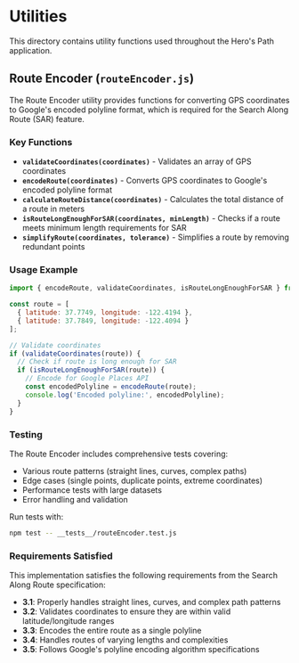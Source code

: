 # Utilities

This directory contains utility functions used throughout the Hero's Path application.

## Route Encoder (`routeEncoder.js`)

The Route Encoder utility provides functions for converting GPS coordinates to Google's encoded polyline format, which is required for the Search Along Route (SAR) feature.

### Key Functions

- **`validateCoordinates(coordinates)`** - Validates an array of GPS coordinates
- **`encodeRoute(coordinates)`** - Converts GPS coordinates to Google's encoded polyline format
- **`calculateRouteDistance(coordinates)`** - Calculates the total distance of a route in meters
- **`isRouteLongEnoughForSAR(coordinates, minLength)`** - Checks if a route meets minimum length requirements for SAR
- **`simplifyRoute(coordinates, tolerance)`** - Simplifies a route by removing redundant points

### Usage Example

```javascript
import { encodeRoute, validateCoordinates, isRouteLongEnoughForSAR } from './utils/routeEncoder';

const route = [
  { latitude: 37.7749, longitude: -122.4194 },
  { latitude: 37.7849, longitude: -122.4094 }
];

// Validate coordinates
if (validateCoordinates(route)) {
  // Check if route is long enough for SAR
  if (isRouteLongEnoughForSAR(route)) {
    // Encode for Google Places API
    const encodedPolyline = encodeRoute(route);
    console.log('Encoded polyline:', encodedPolyline);
  }
}
```

### Testing

The Route Encoder includes comprehensive tests covering:
- Various route patterns (straight lines, curves, complex paths)
- Edge cases (single points, duplicate points, extreme coordinates)
- Performance tests with large datasets
- Error handling and validation

Run tests with:
```bash
npm test -- __tests__/routeEncoder.test.js
```

### Requirements Satisfied

This implementation satisfies the following requirements from the Search Along Route specification:
- **3.1**: Properly handles straight lines, curves, and complex path patterns
- **3.2**: Validates coordinates to ensure they are within valid latitude/longitude ranges
- **3.3**: Encodes the entire route as a single polyline
- **3.4**: Handles routes of varying lengths and complexities
- **3.5**: Follows Google's polyline encoding algorithm specifications